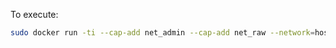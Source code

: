 To execute:
```sh
sudo docker run -ti --cap-add net_admin --cap-add net_raw --network=host hostapd-mana
```
